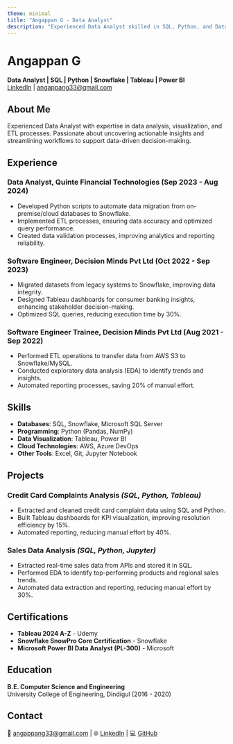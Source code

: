 ```yaml
---
theme: minimal
title: "Angappan G - Data Analyst"
description: "Experienced Data Analyst skilled in SQL, Python, and Data Visualization"
---
```


# Angappan G
**Data Analyst | SQL | Python | Snowflake | Tableau | Power BI**  
[LinkedIn](http://www.linkedin.com/in/angappan-g-94227415a) | angappang33@gmail.com

## About Me
Experienced Data Analyst with expertise in data analysis, visualization, and ETL processes. Passionate about uncovering actionable insights and streamlining workflows to support data-driven decision-making.

## Experience
### Data Analyst, Quinte Financial Technologies (Sep 2023 - Aug 2024)
- Developed Python scripts to automate data migration from on-premise/cloud databases to Snowflake.
- Implemented ETL processes, ensuring data accuracy and optimized query performance.
- Created data validation processes, improving analytics and reporting reliability.

### Software Engineer, Decision Minds Pvt Ltd (Oct 2022 - Sep 2023)
- Migrated datasets from legacy systems to Snowflake, improving data integrity.
- Designed Tableau dashboards for consumer banking insights, enhancing stakeholder decision-making.
- Optimized SQL queries, reducing execution time by 30%.

### Software Engineer Trainee, Decision Minds Pvt Ltd (Aug 2021 - Sep 2022)
- Performed ETL operations to transfer data from AWS S3 to Snowflake/MySQL.
- Conducted exploratory data analysis (EDA) to identify trends and insights.
- Automated reporting processes, saving 20% of manual effort.

## Skills
- **Databases**: SQL, Snowflake, Microsoft SQL Server
- **Programming**: Python (Pandas, NumPy)
- **Data Visualization**: Tableau, Power BI
- **Cloud Technologies**: AWS, Azure DevOps
- **Other Tools**: Excel, Git, Jupyter Notebook

## Projects
### Credit Card Complaints Analysis *(SQL, Python, Tableau)*
- Extracted and cleaned credit card complaint data using SQL and Python.
- Built Tableau dashboards for KPI visualization, improving resolution efficiency by 15%.
- Automated reporting, reducing manual effort by 40%.

### Sales Data Analysis *(SQL, Python, Jupyter)*
- Extracted real-time sales data from APIs and stored it in SQL.
- Performed EDA to identify top-performing products and regional sales trends.
- Automated data extraction and reporting, reducing manual effort by 30%.

## Certifications
- **Tableau 2024 A-Z** - Udemy
- **Snowflake SnowPro Core Certification** - Snowflake
- **Microsoft Power BI Data Analyst (PL-300)** - Microsoft

## Education
**B.E. Computer Science and Engineering**  
University College of Engineering, Dindigul (2016 - 2020)

## Contact
📧 angappang33@gmail.com | 🌐 [LinkedIn](http://www.linkedin.com/in/angappan-g-94227415a) | 💻 [GitHub](https://github.com/yourusername)
